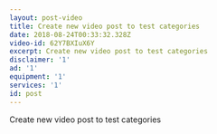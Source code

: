 ```yaml
---
layout: post-video
title: Create new video post to test categories
date: 2018-08-24T00:33:32.328Z
video-id: 62Y7BXIuX6Y
excerpt: Create new video post to test categories
disclaimer: '1'
ad: '1'
equipment: '1'
services: '1'
id: post
---
```

Create new video post to test categories
